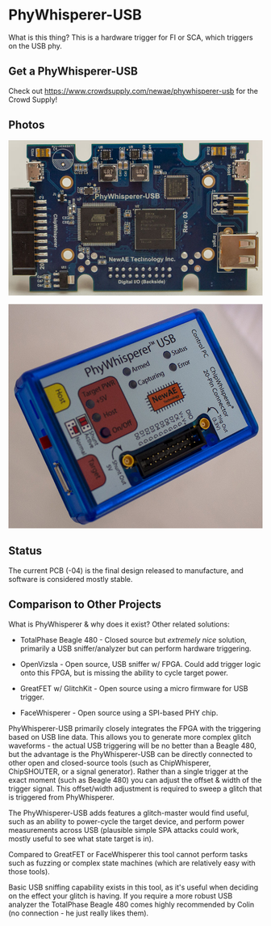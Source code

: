 # PhyWhisperer-USB

What is this thing? This is a hardware trigger for FI or SCA, which triggers on the USB phy.

## Get a PhyWhisperer-USB

Check out https://www.crowdsupply.com/newae/phywhisperer-usb for the Crowd Supply!

## Photos

![](hardware/doc/phywhisperer_03_front.jpg)

![](hardware/doc/pw_angle.jpg)

## Status

The current PCB (-04) is the final design released to manufacture, and software is considered mostly stable.

## Comparison to Other Projects

What is PhyWhisperer & why does it exist? Other related solutions:

* TotalPhase Beagle 480 - Closed source but *extremely nice* solution, primarily a USB sniffer/analyzer but can perform hardware triggering.

* OpenVizsla - Open source, USB sniffer w/ FPGA. Could add trigger logic onto this FPGA, but is missing the ability to cycle target power.

* GreatFET w/ GlitchKit - Open source using a micro firmware for USB trigger.

* FaceWhisperer - Open source using a SPI-based PHY chip.

PhyWhisperer-USB primarily closely integrates the FPGA with the triggering based on USB line data. This allows you to generate more complex glitch waveforms - the actual USB triggering will be no better than a Beagle 480, but the advantage is the PhyWhisperer-USB can be directly connected to other open and closed-source tools (such as ChipWhisperer, ChipSHOUTER, or a signal generator). Rather than a single trigger at the exact moment (such as Beagle 480) you can adjust the offset & width of the trigger signal. This offset/width adjustment is required to sweep a glitch that is triggered from PhyWhisperer.

The PhyWhisperer-USB adds features a glitch-master would find useful, such as an ability to power-cycle the target device, and perform power measurements across USB (plausible simple SPA attacks could work, mostly useful to see what state target is in).

Compared to GreatFET or FaceWhisperer this tool cannot perform tasks such as fuzzing or complex state machines (which are relatively easy with those tools).

Basic USB sniffing capability exists in this tool, as it's useful when deciding on the effect your glitch is having. If you require a more robust USB analyzer the TotalPhase Beagle 480 comes highly recommended by Colin (no connection - he just really likes them).

